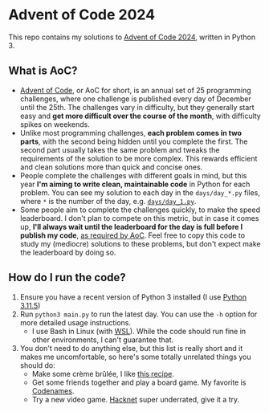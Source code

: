 # Advent of Code 2024

This repo contains my solutions to [Advent of Code 2024](<https://adventofcode.com/2024>), written in Python 3.

## What is AoC?

* [Advent of Code](<https://adventofcode.com/>), or AoC for short, is an annual set of 25 programming challenges, where one challenge is published every day of December until the 25th.
The challenges vary in difficulty, but they generally start easy and **get more difficult over the course of the month**, with difficulty spikes on weekends.  
* Unlike most programming challenges, **each problem comes in two parts**, with the second being hidden until you complete the first. The second part usually takes the same problem and tweaks the requirements of the solution to be more complex. This rewards efficient and clean solutions more than quick and concise ones.  
* People complete the challenges with different goals in mind, but this year **I'm aiming to write clean, maintainable code** in Python for each problem. You can see my solution to each day in the `days/day_*.py` files, where `*` is the number of the day, e.g. [`days/day_1.py`](days/day_1.py).
* Some people aim to complete the challenges quickly, to make the speed leaderboard. I don't plan to compete on this metric, but in case it comes up, **I'll always wait until the
leaderboard for the day is full before I publish my code**, [as required by AoC](<https://adventofcode.com/2024/about#faq_streaming>). Feel free to copy this code to study my (mediocre) solutions to these problems, but don't expect make the leaderboard by doing so.

## How do I run the code?

1. Ensure you have a recent version of Python 3 installed (I use [Python 3.11.5](<https://www.python.org/downloads/release/python-3115/>))
2. Run `python3 main.py` to run the latest day. You can use the `-h` option for more detailed usage instructions.  
   * I use Bash in Linux (with [WSL](<https://learn.microsoft.com/en-us/windows/wsl/install>)). While the code should run fine in other environments, I can't guarantee that.
3. You don't need to do anything else, but this list is really short and it makes me uncomfortable, so here's some totally unrelated things you should do:
   * Make some crème brûlée, I like [this recipe](<https://www.kingarthurbaking.com/recipes/classic-creme-brulee-recipe>).
   * Get some friends together and play a board game. My favorite is [Codenames](<https://boardgamegeek.com/boardgame/178900/codenames>).
   * Try a new video game. [Hacknet](<https://store.steampowered.com/app/365450/Hacknet/>) super underrated, give it a try.
